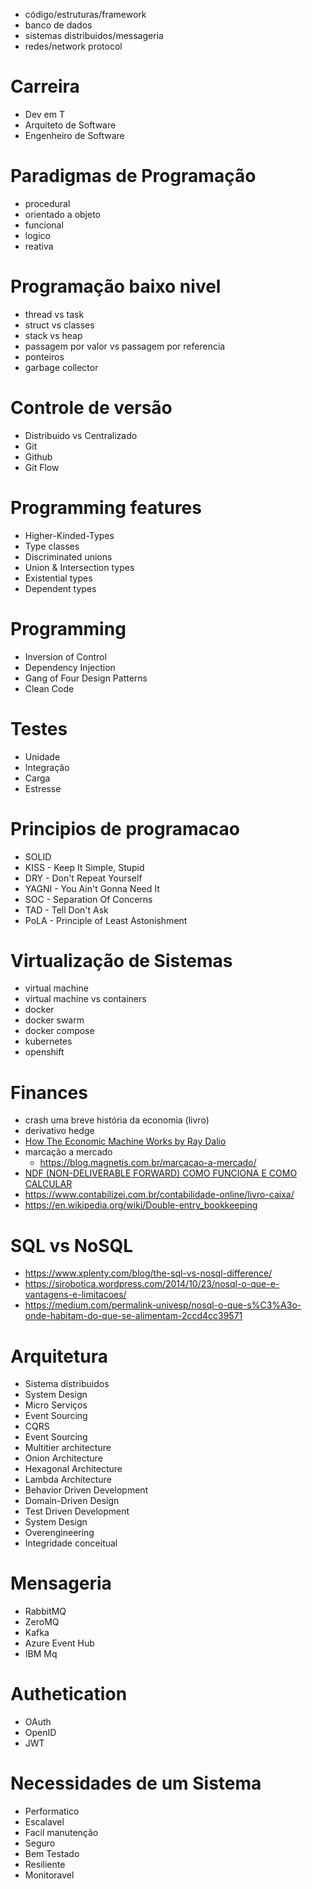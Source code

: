 - código/estruturas/framework
- banco de dados
- sistemas distribuidos/messageria
- redes/network protocol

# Carreira
- Dev em T
- Arquiteto de Software
- Engenheiro de Software

# Paradigmas de Programação
- procedural
- orientado a objeto
- funcional
- logico
- reativa 

# Programação baixo nivel
- thread vs task
- struct vs classes
- stack vs heap
- passagem por valor vs passagem por referencia
- ponteiros
- garbage collector

# Controle de versão
- Distribuido vs Centralizado
- Git
- Github
- Git Flow

# Programming features
- Higher-Kinded-Types
- Type classes
- Discriminated unions
- Union & Intersection types
- Existential types
- Dependent types

# Programming 
- Inversion of Control
- Dependency Injection
- Gang of Four Design Patterns
- Clean Code

# Testes
- Unidade
- Integração
- Carga
- Estresse

# Principios de programacao
- SOLID
- KISS - Keep It Simple, Stupid
- DRY - Don't Repeat Yourself
- YAGNI - You Ain't Gonna Need It
- SOC - Separation Of Concerns
- TAD - Tell Don't Ask
- PoLA - Principle of Least Astonishment

# Virtualização de Sistemas

- virtual machine
- virtual machine vs containers
- docker  
- docker swarm
- docker compose
- kubernetes
- openshift

# Finances

- crash uma breve história da economia (livro)
- derivativo hedge
- [How The Economic Machine Works by Ray Dalio](https://www.youtube.com/watch?v=PHe0bXAIuk0)
- marcação a mercado
  - https://blog.magnetis.com.br/marcacao-a-mercado/
- [NDF (NON-DELIVERABLE FORWARD) COMO FUNCIONA E COMO CALCULAR](https://www.calcbank.com.br/blog/ndf-non-deliverable-forward-como-funciona-e-como-calcular/)
- https://www.contabilizei.com.br/contabilidade-online/livro-caixa/
- https://en.wikipedia.org/wiki/Double-entry_bookkeeping

# SQL vs NoSQL

- https://www.xplenty.com/blog/the-sql-vs-nosql-difference/
- https://sirobotica.wordpress.com/2014/10/23/nosql-o-que-e-vantagens-e-limitacoes/
- https://medium.com/permalink-univesp/nosql-o-que-s%C3%A3o-onde-habitam-do-que-se-alimentam-2ccd4cc39571

# Arquitetura

- Sistema distribuidos
- System Design
- Micro Serviços
- Event Sourcing
- CQRS
- Event Sourcing
- Multitier architecture
- Onion Architecture
- Hexagonal Architecture
- Lambda Architecture
- Behavior Driven Development
- Domain-Driven Design
- Test Driven Development
- System Design
- Overengineering 
- Integridade conceitual

# Mensageria
- RabbitMQ
- ZeroMQ
- Kafka
- Azure Event Hub
- IBM Mq

# Authetication

- OAuth
- OpenID
- JWT

# Necessidades de um Sistema

- Performatico
- Escalavel
- Facil manutenção
- Seguro
- Bem Testado
- Resiliente
- Monitoravel

